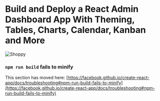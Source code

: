 # Build and Deploy a React Admin Dashboard App With Theming, Tables, Charts, Calendar, Kanban and More
![Shoppy]([https://i.ibb.co/W6g39w3/image.png])

### `npm run build` fails to minify

This section has moved here: [https://facebook.github.io/create-react-app/docs/troubleshooting#npm-run-build-fails-to-minify](https://facebook.github.io/create-react-app/docs/troubleshooting#npm-run-build-fails-to-minify)
